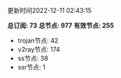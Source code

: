 更新时间2022-12-11 02:43:15

**总订阅: 73**
**总节点: 977**
**有效节点: 255**
- trojan节点: 42
- v2ray节点: 174
- ss节点: 38
- ssr节点: 1
